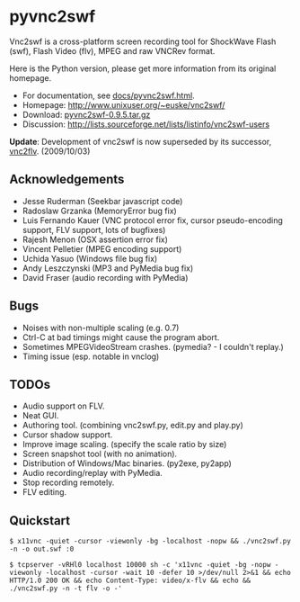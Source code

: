# pyvnc2swf

Vnc2swf is a cross-platform screen recording tool for ShockWave Flash (swf), Flash Video (flv), MPEG and raw VNCRev format.

Here is the Python version, please get more information from its original homepage.

* For documentation, see [docs/pyvnc2swf.html](http://www.unixuser.org/~euske/vnc2swf/pyvnc2swf.html).
* Homepage: <http://www.unixuser.org/~euske/vnc2swf/>
* Download: [pyvnc2swf-0.9.5.tar.gz](http://www.unixuser.org/~euske/vnc2swf/pyvnc2swf-0.9.5.tar.gz)
* Discussion: <http://lists.sourceforge.net/lists/listinfo/vnc2swf-users>

**Update**: Development of vnc2swf is now superseded by its successor, [vnc2flv](http://www.unixuser.org/~euske/python/vnc2flv/index.html). (2009/10/03)


## Acknowledgements

 * Jesse Ruderman (Seekbar javascript code)
 * Radoslaw Grzanka (MemoryError bug fix)
 * Luis Fernando Kauer (VNC protocol error fix, cursor pseudo-encoding support, FLV support, lots of bugfixes)
 * Rajesh Menon (OSX assertion error fix)
 * Vincent Pelletier (MPEG encoding support)
 * Uchida Yasuo (Windows file bug fix)
 * Andy Leszczynski (MP3 and PyMedia bug fix)
 * David Fraser (audio recording with PyMedia)

## Bugs

 * Noises with non-multiple scaling (e.g. 0.7)
 * Ctrl-C at bad timings might cause the program abort.
 * Sometimes MPEGVideoStream crashes. (pymedia? - I couldn't replay.)
 * Timing issue (esp. notable in vnclog)
 
## TODOs

 * Audio support on FLV.
 * Neat GUI.
 * Authoring tool. (combining vnc2swf.py, edit.py and play.py)
 * Cursor shadow support.
 * Improve image scaling. (specify the scale ratio by size)
 * Screen snapshot tool (with no animation).
 * Distribution of Windows/Mac binaries. (py2exe, py2app)
 * Audio recording/replay with PyMedia.
 * Stop recording remotely.
 * FLV editing.

## Quickstart

    $ x11vnc -quiet -cursor -viewonly -bg -localhost -nopw && ./vnc2swf.py -n -o out.swf :0

    $ tcpserver -vRHl0 localhost 10000 sh -c 'x11vnc -quiet -bg -nopw -viewonly -localhost -cursor -wait 10 -defer 10 >/dev/null 2>&1 && echo HTTP/1.0 200 OK && echo Content-Type: video/x-flv && echo && ./vnc2swf.py -n -t flv -o -'
